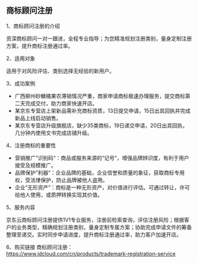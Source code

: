 ## 商标顾问注册
1、商标顾问注册的介绍

资深商标顾问一对一跟进，全程专业指导；为您精准规划注册类别，量身定制注册方案，提升商标注册通过率。

2、适用对象

适用于对风险评估、类别选择无经验的新用户。

3、成功案例

- 广西柳州砂糖橘果农滞销情况严重，商家申请商标极速办理服务，提交商标第二天完成交付，助力商家快速开店。
- 某京东专营店上架新品需补充商标资质，13日提交申请，15日出具回执并完成新品上线启动销售。
- 某京东专营店升级旗舰店，缺少35类商标，19日递交申请，20日出具回执，几分钟内使用文书完成店铺升级。

4、注册商标的重要性

- 营销推广”识别码“：商品或服务来源的“记号”，增强品牌辨识度，有利于用户接受及规模推广。
- 品牌保护”利器“：企业品牌的基础，企业信誉和质量的象征，获取商标专用权，受法律保护，防止品牌被他人盗用。
- 企业“无形资产“：商标是一种无形资产，对价值进行评估。可通过转让，许可给他人使用，或质押转换实现其价值。

5、服务内容

京东云商标顾问注册提供1V1专业服务，注册前检索查询，评估注册风险；根据客户的业务类型，精确规划注册类别，量身定制专属方案；协助完成申请文件的筹备整理至递交。实时同步申请进度，提升商标注册通过率，助力客户加速开店。 

6、购买链接
商标顾问注册：https://www.jdcloud.com/cn/products/trademark-registration-service

